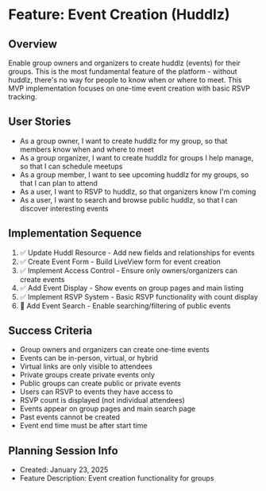# Feature: Event Creation (Huddlz)

## Overview
Enable group owners and organizers to create huddlz (events) for their groups. This is the most fundamental feature of the platform - without huddlz, there's no way for people to know when or where to meet. This MVP implementation focuses on one-time event creation with basic RSVP tracking.

## User Stories
- As a group owner, I want to create huddlz for my group, so that members know when and where to meet
- As a group organizer, I want to create huddlz for groups I help manage, so that I can schedule meetups
- As a group member, I want to see upcoming huddlz for my groups, so that I can plan to attend
- As a user, I want to RSVP to huddlz, so that organizers know I'm coming
- As a user, I want to search and browse public huddlz, so that I can discover interesting events

## Implementation Sequence
1. ✅ Update Huddl Resource - Add new fields and relationships for events
2. ✅ Create Event Form - Build LiveView form for event creation
3. ✅ Implement Access Control - Ensure only owners/organizers can create events
4. ✅ Add Event Display - Show events on group pages and main listing
5. ✅ Implement RSVP System - Basic RSVP functionality with count display
6. 🔄 Add Event Search - Enable searching/filtering of public events

## Success Criteria
- Group owners and organizers can create one-time events
- Events can be in-person, virtual, or hybrid
- Virtual links are only visible to attendees
- Private groups create private events only
- Public groups can create public or private events
- Users can RSVP to events they have access to
- RSVP count is displayed (not individual attendees)
- Events appear on group pages and main search page
- Past events cannot be created
- Event end time must be after start time

## Planning Session Info
- Created: January 23, 2025
- Feature Description: Event creation functionality for groups